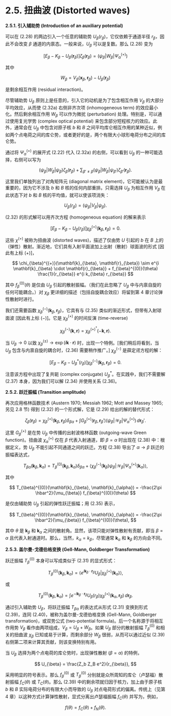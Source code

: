 # 2.5. 扭曲波 (Distorted waves)

**2.5.1. 引入辅助势 (Introduction of an auxiliary potential)**

可以在 (2.28) 的两边引入一个任意的辅助势 $U_{\beta}(r_{\beta})$，它仅依赖于通道半径 $r_{\beta}$，因此不会改变 $\beta$ 通道的内禀态。一般来说，$U_{\beta}$ 可以是复数。那么 (2.28) 变为

$$
[E_{\beta} - K_{\beta} - U_{\beta}(\mathbf{r}_{\beta})] \zeta_{\beta}(\mathbf{r}_{\beta}) = (\psi_{\beta} | W_{\beta} | \Psi_{\alpha}^{(+)})
$$

其中

$$
W_{\beta} = V_{\beta}(\mathbf{x}_{\beta}, \mathbf{r}_{\beta}) - U_{\beta}(\mathbf{r}_{\beta})
$$

是剩余相互作用 (residual interaction)。

尽管辅助势 $U_{\beta}$ 原则上是任意的，引入它的动机是为了包含相互作用 $V_{\beta}$ 的大部分平均效应，从而使 (2.32a) 右侧非齐次项 (inhomogeneous term) 的效应最小化。然后剩余相互作用 $W_{\beta}$ 可以作为微扰 (perturbation) 处理。特别是，可以通过使用复光学势 (complex optical potential) 来包含部分短程核力的效应。此外，通常会在 $U_{\beta}$ 中包含对原子核 $b$ 和 $B$ 之间平均库仑相互作用的某种近似，例如两个点电荷之间的库仑势，或者更好的是，两个有限大小球形电荷分布之间的库仑势。

通过将 $\Psi_{\alpha}^{(+)}$ 的展开式 (2.22) 代入 (2.32a) 的右侧，可以看到 $U_{\beta}$ 的一种可能选择，右侧可以写为

$$
(\psi_{\beta} | W_{\beta} | \psi_{\beta}) \zeta_{\beta}(\mathbf{r}_{\beta}) + \sum_{\beta' \neq \beta} (\psi_{\beta} | W_{\beta} | \psi_{\beta'}) \zeta_{\beta'}(\mathbf{r}_{\beta}).
$$

这里我们单独列出了对角矩阵元 (diagonal matrix element)，它可能被认为是最重要的，因为它不涉及 $b$ 和 $B$ 核的任何内部重排。只需选择 $U_{\beta}$ 为相互作用 $V_{\beta}$ 在此状态下对 $b$ 和 $B$ 核的平均值，就可以使该项消失：

$$
U_{\beta}(r_{\beta}) = (\psi_{\beta} | V_{\beta} | \psi_{\beta}).
$$

(2.32) 的形式解可以用齐次方程 (homogeneous equation) 的解来表示

$$
\left[E_{\beta} - K_{\beta} - U_{\beta}(r_{\beta})\right] \chi_{\beta}^{(+)}(\mathbf{k}_{\beta}, \mathbf{r}_{\beta}) = 0.
$$

这些 $\chi^{(+)}$ 被称为扭曲波 (distorted waves)，描述了仅由势 $U$ 引起的 $b$ 在 $B$ 上的（弹性）散射。渐近地，它们具有入射平面波加上出射（散射）球面波的形式 [因此有上标 $(+)$]，

$$
\chi_{\beta}^{(+)}(\mathbf{k}_{\beta}, \mathbf{r}_{\beta}) \sim e^{i \mathbf{k}_{\beta} \cdot \mathbf{r}_{\beta}} + f_{\beta}^{(0)}(\theta) \frac{1}{r_{\beta}} e^{i k_{\beta} r_{\beta}}
$$

其中 $f_{\beta}^{(0)}(\theta)$ 是仅由 $U_{\beta}$ 引起的散射振幅。（我们在此忽略了 $U_{\beta}$ 中与内禀自旋的任何可能耦合。）对 $\chi_{\beta}$ 更详细的描述（包括自旋耦合效应）将留到第 4 章讨论弹性散射时进行。

我们还需要函数 $\chi_{\beta}^{(-)}(\mathbf{k}_{\beta}, \mathbf{r}_{\beta})$，它具有与 (2.35) 类似的渐近形式，但带有入射球面波 [因此有上标 $(-)$]。它是 $\chi_{\beta}^{(+)}$ 的时间反演 (time-reverse)

$$
\chi_{\beta}^{(-)}(\mathbf{k}, \mathbf{r}) = \chi_{\beta}^{(+)^*}(-\mathbf{k}, \mathbf{r}).
$$

当 $U_{\beta} \to 0$ 以致 $\chi_{\beta}^{(\pm)} \rightarrow \exp(i \mathbf{k} \cdot \mathbf{r})$ 时，出现一个特例。[我们稍后将看到，当 $U_{\beta}$ 包含与内禀自旋的耦合时，(2.36) 需要稍作推广。] $\chi_{\beta}^{(-)}$ 是薛定谔方程的解：

$$
\left[E_{\beta} - K_{\beta} - U_{\beta}^*(r_{\beta})\right] \chi_{\beta}^{(-)}(\mathbf{k}_{\beta}, \mathbf{r}_{\beta}) = 0.
$$

注意该方程中出现了复共轭 (complex conjugate) $U_{\beta}^*$。在实践中，我们不需要解 (2.37) 本身，因为我们可以解 (2.34) 并使用关系 (2.36)。

**2.5.2. 跃迁振幅 (Transition amplitude)**

再次应用格林函数技术 (Austern 1970; Messiah 1962; Mott and Massey 1965; 另见 2.8 节) 得到 (2.32) 的一个形式解，它是 (2.29) 给出的解的替代形式：

$$
\zeta_{\beta}(\mathbf{r}_{\beta}) = \chi_{\beta}^{(+)}(\mathbf{k}_{\beta}, \mathbf{r}_{\beta}) \delta_{\beta \alpha} + \int G_{\beta}^{(+)}(\mathbf{r}_{\beta}, \mathbf{r}_{\beta}') (\psi_{\beta} | \mathcal{W}_{\beta} | \Psi_{\alpha}^{(+)}) \, d\mathbf{r}_{\beta}'.
$$

这里 $G_{\beta}^{(+)}$ 是在势 $U_{\beta}$ 中传播的出射波格林函数 (outgoing-wave Green function)。扭曲波 $\chi_{\alpha}^{(+)}$ 仅在 $\beta$ 代表入射通道，即 $\beta = \alpha$ 时出现在 (2.38) 中：根据定义，势 $U_{\beta}$ 不能引起不同通道之间的跃迁。方程 (2.38) 导出了 $\alpha \rightarrow \beta$ 跃迁的振幅表达式，

$$
T_{\beta \alpha}(\mathbf{k}_{\beta}, \mathbf{k}_{\alpha}) = T_{\beta}^{(0)}(\mathbf{k}_{\beta}, \mathbf{k}_{\alpha}) \delta_{\beta \alpha} + \langle \chi_{\beta}^{(-)}(\mathbf{k}_{\beta}) \psi_{\beta} | \mathcal{W}_{\beta} | \Psi_{\alpha}^{(+)}(\mathbf{k}_{\alpha}) \rangle,
$$

其中

$$
T_{\beta}^{(0)}(\mathbf{k}_{\beta}, \mathbf{k}_{\alpha}) = -\frac{2\pi \hbar^2}{\mu_{\beta}} f_{\beta}^{(0)}(\theta)
$$

是仅由辅助势 $U_{\beta}$ 引起的弹性跃迁振幅；用 (2.35) 表示，

$$
T_{\beta}^{(0)}(\mathbf{k}_{\beta}, \mathbf{k}_{\alpha}) = -\frac{2\pi \hbar^2}{\mu_{\beta}} f_{\beta}^{(0)}(\theta),
$$

其中 $\theta$ 是 $\mathbf{k}_{\beta}$ 和 $\mathbf{k}_{\alpha}$ 之间的散射角。显然，该项只能对弹性散射有贡献，即当 $\beta = \alpha$ 且代表入射通道时。那么，当然，$k_{\alpha} = k_{\beta}$，尽管通常 $\mathbf{k}_{\alpha}$ 和 $\mathbf{k}_{\beta}$ 的方向会不同。

**2.5.3. 盖尔曼-戈德伯格变换 (Gell-Mann, Goldberger Transformation)**

跃迁振幅 $T_{\beta}^{(0)}$ 本身可以写成类似于 (2.31) 的显式形式：

$$
T_{\beta}^{(0)}(\mathbf{k}_{\beta}, \mathbf{k}_{\alpha}) = \langle e^{i \mathbf{k}_{\beta} \cdot \mathbf{r}_{\beta}} U_{\beta} | \chi_{\beta}^{(+)}(\mathbf{k}_{\alpha}) \rangle,
$$

或

$$
T_{\beta}^{(0)}(\mathbf{k}_{\beta}, \mathbf{k}_{\alpha}) = \int e^{-i \mathbf{k}_{\beta} \cdot \mathbf{r}_{\beta}} U_{\beta}(r_{\beta}) \chi_{\beta}^{(+)}(\mathbf{k}_{\alpha}, \mathbf{r}_{\beta}) \, d\mathbf{r}_{\beta}.
$$

通过引入辅助势 $U_{\beta}$，将跃迁振幅 $T_{\beta \alpha}$ 的表达式从形式 (2.31) 变换到形式 (2.39)，连同 (2.40)，被称为盖尔曼-戈德伯格变换 (Gell-Mann, Goldberger transformation)，或双势公式 (two-potential formula)。后一个名称源于将相互作用势 $V_{\beta}$ 看作由两项组成，$V_{\beta} = U_{\beta} + W_{\beta}$。如果 $U_{\beta}$ 部分的散射振幅 $T_{\beta}^{(0)}$ 和相关的扭曲波 $\chi_{\beta}$ 已知或易于计算，而剩余部分 $W_{\beta}$ 很弱，从而可以通过近似 (2.39) 右侧第二项来计算其贡献，则该变换特别有用。

当 $U_{\beta}$ 选择为两个点电荷的库仑势时，出现弹性散射 $(\beta = \alpha)$ 的特例，

$$
U_{\beta} = \frac{Z_b Z_B e^2}{r_{\beta}},
$$

采用明显的符号表示。那么 $f_{\beta}^{(0)}$ 或 $T_{\beta}^{(0)}$ 分别就是众所周知的库仑（卢瑟福）散射振幅 $f_C(\theta)$ 或 $T_C(\theta)$。那么 (2.39) 中的剩余项就归因于核力，加上由于原子核 $b$ 和 $B$ 实际电荷分布的有限大小而导致的 $U_{\beta}$ 对点电荷形式的偏离。传统上（见第 4 章）以这种方式计算弹性散射，显式分离出卢瑟福振幅 $f_C(\theta)$ 并写为，例如，

$$
f(\theta) = f_C(\theta) + f_N(\theta).
$$